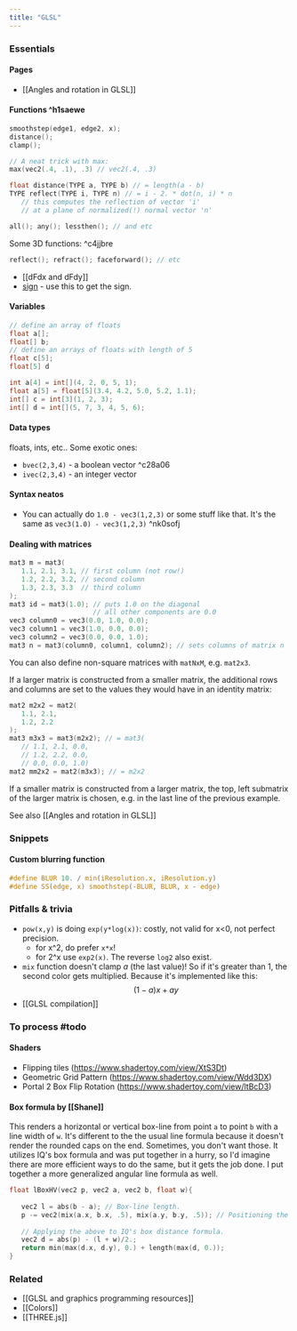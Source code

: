 ```yaml
---
title: "GLSL"
---
```


### Essentials
#### Pages
- [[Angles and rotation in GLSL]]

#### Functions ^h1saewe
```C
smoothstep(edge1, edge2, x);
distance();
clamp();

// A neat trick with max:
max(vec2(.4, .1), .3) // vec2(.4, .3)

float distance(TYPE a, TYPE b) // = length(a - b)
TYPE reflect(TYPE i, TYPE n) // = i - 2. * dot(n, i) * n 
   // this computes the reflection of vector 'i' 
   // at a plane of normalized(!) normal vector 'n'

all(); any(); lessthen(); // and etc
```

Some 3D functions: ^c4jjbre
```C
reflect(); refract(); faceforward(); // etc
```

- [[dFdx and dFdy]]
- [sign](https://www.khronos.org/registry/OpenGL-Refpages/gl4/html/sign.xhtml) - use this to get the sign.

#### Variables
```C
// define an array of floats
float a[];
float[] b;
// define an arrays of floats with length of 5
float c[5];
float[5] d

int a[4] = int[](4, 2, 0, 5, 1);
float a[5] = float[5](3.4, 4.2, 5.0, 5.2, 1.1);
int[] c = int[3](1, 2, 3);
int[] d = int[](5, 7, 3, 4, 5, 6);
```

#### Data types
floats, ints, etc.. Some exotic ones:
- `bvec(2,3,4)` - a boolean vector ^c28a06
- `ivec(2,3,4)` - an integer vector

#### Syntax neatos
- You can actually do `1.0 - vec3(1,2,3)` or some stuff like that. It's the same as `vec3(1.0) - vec3(1,2,3)` ^nk0sofj
#### Dealing with matrices
```C
mat3 m = mat3(
   1.1, 2.1, 3.1, // first column (not row!)
   1.2, 2.2, 3.2, // second column
   1.3, 2.3, 3.3  // third column
);
mat3 id = mat3(1.0); // puts 1.0 on the diagonal
                     // all other components are 0.0
vec3 column0 = vec3(0.0, 1.0, 0.0);
vec3 column1 = vec3(1.0, 0.0, 0.0);
vec3 column2 = vec3(0.0, 0.0, 1.0);
mat3 n = mat3(column0, column1, column2); // sets columns of matrix n
```

You can also define non-square matrices with `matNxM`, e.g. `mat2x3`.

If a larger matrix is constructed from a smaller matrix, the additional rows and columns are set to the values they would have in an identity matrix:
```C
mat2 m2x2 = mat2(
   1.1, 2.1, 
   1.2, 2.2
);
mat3 m3x3 = mat3(m2x2); // = mat3(
   // 1.1, 2.1, 0.0,   
   // 1.2, 2.2, 0.0,
   // 0.0, 0.0, 1.0)
mat2 mm2x2 = mat2(m3x3); // = m2x2
```

If a smaller matrix is constructed from a larger matrix, the top, left submatrix of the larger matrix is chosen, e.g. in the last line of the previous example.

See also [[Angles and rotation in GLSL]]

### Snippets
#### Custom blurring function
```C
#define BLUR 10. / min(iResolution.x, iResolution.y)
#define SS(edge, x) smoothstep(-BLUR, BLUR, x - edge)
```

### Pitfalls & trivia
- `pow(x,y)` is doing `exp(y*log(x))`: costly, not valid for x<0, not perfect precision.
	- for x^2, do prefer `x*x`!
	- for 2^x use `exp2(x)`. The reverse `log2` also exist.
- `mix` function doesn't clamp *a* (the last value)! So if it's greater than 1, the second color gets multiplied. Because it's implemented like this: $$(1-a)x+ay$$
- [[GLSL compilation]]

### To process #todo
#### Shaders
- Flipping tiles (https://www.shadertoy.com/view/XtS3Dt)
- Geometric Grid Pattern (https://www.shadertoy.com/view/Wdd3DX)
- Portal 2 Box Flip Rotation (https://www.shadertoy.com/view/ltBcD3)
#### Box formula by [[Shane]]
This renders a horizontal or vertical box-line from point `a` to point `b` with a line width of `w`. It's different to the the usual line formula because it doesn't render the rounded caps on the end. Sometimes, you don't want those. It utilizes IQ's box formula and was put together in a hurry, so I'd imagine there are more efficient ways to do the same, but it gets the job done. I put together a more generalized angular line formula as well.
```C
float lBoxHV(vec2 p, vec2 a, vec2 b, float w){
    
   vec2 l = abs(b - a); // Box-line length.
   p -= vec2(mix(a.x, b.x, .5), mix(a.y, b.y, .5)); // Positioning the box center.
   
   // Applying the above to IQ's box distance formula.
   vec2 d = abs(p) - (l + w)/2.; 
   return min(max(d.x, d.y), 0.) + length(max(d, 0.));
}
```

### Related
- [[GLSL and graphics programming resources]]
- [[Colors]]
- [[THREE.js]]
